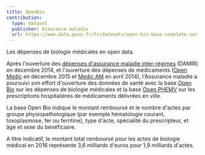 ```yaml
---
title: OpenBio 
contribution:
  type: dataset
  publisher: Assurance maladie
  url: https://www.data.gouv.fr/fr/datasets/open-bio-base-complete-sur-les-depenses-de-biologie-medicale-interregimes/#_
---
```


Les dépenses de biologie médicales en open data. 

<!--more-->

Après l'ouverture des [dépenses d'assurance maladie inter-régimes](https://www.data.gouv.fr/fr/datasets/depenses-d-assurance-maladie-hors-prestations-hospitalieres-donnees-nationales/) (DAMIR) en décembre 2014, et l'ouverture des dépenses de médicaments ([Open Medic](https://www.data.gouv.fr/fr/datasets/open-medic-base-complete-sur-les-depenses-de-medicaments-interregimes/) en décembre 2015 et [Medic AM](https://www.data.gouv.fr/fr/datasets/medicaments-rembourses-par-lassurance-maladie/) en avril 2014), l'Assurance maladie a poursuivi son effort d'ouverture des données de santé avec la base [Open Bio](https://www.data.gouv.fr/fr/datasets/open-bio-base-complete-sur-les-depenses-de-biologie-medicale-interregimes/#_) sur les dépenses de biologie médicales et la base [Open PHEMV](https://www.data.gouv.fr/fr/datasets/open-phmev-bases-sur-les-prescriptions-hospitalieres-de-medicaments-delivrees-en-ville/) sur les prescriptions hospitalières de médicaments délivrées en ville.

La base Open Bio indique le montant remboursé et le nombre d'actes par groupe physiopathologique (par exemple hématologie courant, toxoplasmose, fer ou ferritine), type d'acte, spécialité du prescripteur, et âge et sexe du bénéficiaire. 

A titre indicatif, le montant total remboursé pour les actes de biologie médical en 2016 représente 3,6 milliards d'euros pour 1,9 milliards d'actes.

<div data-udata-dataset-id="58d3c14bc751df6883298f1c"></div>

